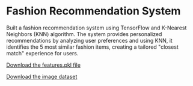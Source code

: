 # Fashion Recommendation System
Built a fashion recommendation system using TensorFlow and K-Nearest Neighbors (KNN) algorithm. The system provides personalized recommendations by analyzing user preferences and using KNN, it identifies the 5 most similar fashion items, creating a tailored "closest match" experience for users.

[Download the features.pkl file](https://drive.google.com/file/d/1BJqWitd8T1147XihhcOEWhhRLLXzoQHf/view?usp=sharing)

[Download the image dataset](https://www.kaggle.com/datasets/paramaggarwal/fashion-product-images-small)
